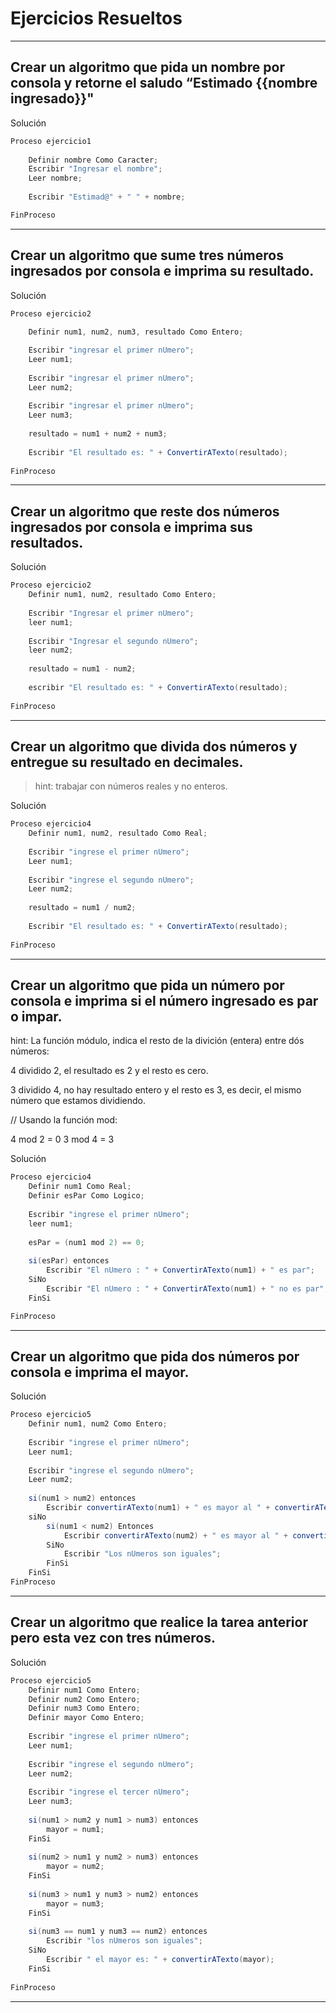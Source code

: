 # Ejercicios Resueltos  
---

## Crear un algoritmo que pida un nombre por consola y retorne el saludo “Estimado {{nombre ingresado}}"
  
  
Solución  

```java
Proceso ejercicio1
	
	Definir nombre Como Caracter;
	Escribir "Ingresar el nombre";
	Leer nombre;
	
	Escribir "Estimad@" + " " + nombre;

FinProceso
```
---
## Crear un algoritmo que sume tres números ingresados por consola e imprima su resultado.
  
  
Solución
```java
Proceso ejercicio2
	
	Definir num1, num2, num3, resultado Como Entero;

	Escribir "ingresar el primer nUmero";
	Leer num1;
	
	Escribir "ingresar el primer nUmero";
	Leer num2;
	
	Escribir "ingresar el primer nUmero";
	Leer num3;
	
	resultado = num1 + num2 + num3;
	
	Escribir "El resultado es: " + ConvertirATexto(resultado);
	
FinProceso
```
---
## Crear un algoritmo que reste dos números ingresados por consola e imprima sus resultados.
  
  
Solución
```java
Proceso ejercicio2
	Definir num1, num2, resultado Como Entero;
	
	Escribir "Ingresar el primer nUmero";
	leer num1;
	
	Escribir "Ingresar el segundo nUmero";
	leer num2;
	
	resultado = num1 - num2;
	
	escribir "El resultado es: " + ConvertirATexto(resultado);
	
FinProceso
```
---
## Crear un algoritmo que divida dos números y entregue su resultado en decimales.
> hint: trabajar con números reales y no enteros.
  
  
Solución
```java
Proceso ejercicio4
	Definir num1, num2, resultado Como Real;
	
	Escribir "ingrese el primer nUmero";
	Leer num1;
	
	Escribir "ingrese el segundo nUmero";
	Leer num2;
	
	resultado = num1 / num2;
	
	Escribir "El resultado es: " + ConvertirATexto(resultado);
	
FinProceso
```
---
## Crear un algoritmo que  pida un número por consola e imprima si el número ingresado es par o impar.
hint: La función módulo, indica el resto de la divición (entera) entre dós números:

4 dividido 2, el resultado es 2 y el resto es cero. 

3 dividido 4, no hay resultado entero y el resto es 3, es decir, el mismo número que estamos dividiendo.

// Usando la función mod:

4 mod 2 = 0
3 mod 4 = 3
  
  
Solución
```java
Proceso ejercicio4
	Definir num1 Como Real;
	Definir esPar Como Logico;
	
	Escribir "ingrese el primer nUmero";
	leer num1;
	
	esPar = (num1 mod 2) == 0;
	
	si(esPar) entonces
		Escribir "El nUmero : " + ConvertirATexto(num1) + " es par";
	SiNo
		Escribir "El nUmero : " + ConvertirATexto(num1) + " no es par";
	FinSi

FinProceso
```
---
## Crear un algoritmo que  pida dos números por consola e imprima el mayor.
  
  
Solución
```java
Proceso ejercicio5
	Definir num1, num2 Como Entero;
	
	Escribir "ingrese el primer nUmero";
	Leer num1;
	
	Escribir "ingrese el segundo nUmero";
	Leer num2;
	
	si(num1 > num2) entonces
		Escribir convertirATexto(num1) + " es mayor al " + convertirATexto(num2);
	siNo
		si(num1 < num2) Entonces
			Escribir convertirATexto(num2) + " es mayor al " + convertirATexto(num1);
		SiNo
			Escribir "Los nUmeros son iguales";
		FinSi
	FinSi
FinProceso
```
---
## Crear un algoritmo que  realice la tarea anterior pero esta vez con tres números.
  
  
Solución
```java
Proceso ejercicio5
	Definir num1 Como Entero;
    Definir num2 Como Entero;
	Definir num3 Como Entero;
	Definir mayor Como Entero;
	
	Escribir "ingrese el primer nUmero";
	Leer num1;
	
	Escribir "ingrese el segundo nUmero";
	Leer num2;
	
	Escribir "ingrese el tercer nUmero";
	Leer num3;
	
	si(num1 > num2 y num1 > num3) entonces
		mayor = num1;
	FinSi
	
	si(num2 > num1 y num2 > num3) entonces
		mayor = num2;
	FinSi
	
	si(num3 > num1 y num3 > num2) entonces
		mayor = num3;
	FinSi
	
	si(num3 == num1 y num3 == num2) entonces
		Escribir "los nUmeros son iguales";
	SiNo
		Escribir " el mayor es: " + convertirATexto(mayor);
	FinSi
	
FinProceso
```
---
 